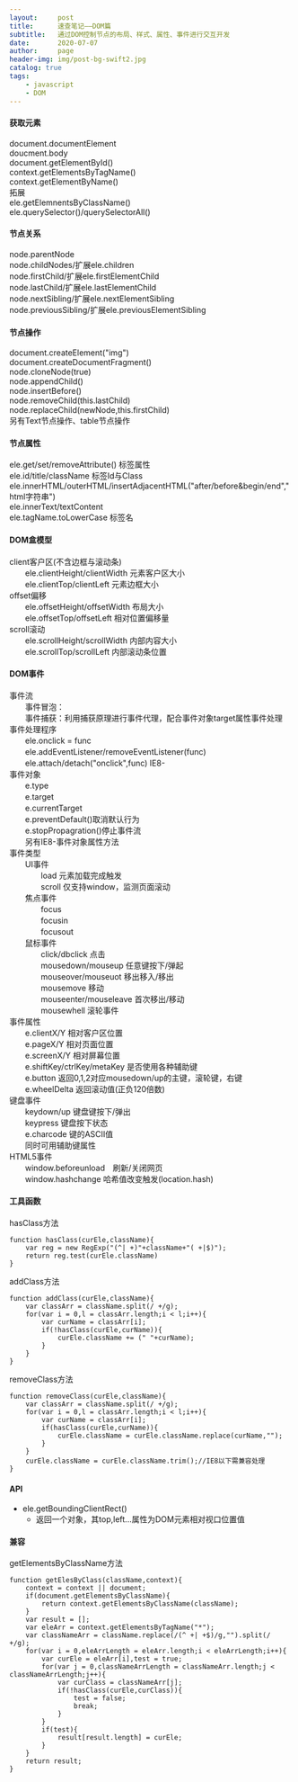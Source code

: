 ```yaml
---
layout:     post
title:      速查笔记——DOM篇
subtitle:   通过DOM控制节点的布局、样式、属性、事件进行交互开发
date:       2020-07-07
author:     page
header-img: img/post-bg-swift2.jpg
catalog: true
tags:
    - javascript
    - DOM
---
```


#### 获取元素
document.documentElement  
doucment.body  
document.getElementById()  
context.getElementsByTagName()  
context.getElementByName()  
拓展  
ele.getElemnentsByClassName()  
ele.querySelector()/querySelectorAll()  

#### 节点关系
node.parentNode  
node.childNodes/扩展ele.children  
node.firstChild/扩展ele.firstElementChild  
node.lastChild/扩展ele.lastElementChild   
node.nextSibling/扩展ele.nextElementSibling  
node.previousSibling/扩展ele.previousElementSibling   

#### 节点操作
document.createElement("img")  
document.createDocumentFragment()  
node.cloneNode(true)  
node.appendChild()  
node.insertBefore()  
node.removeChild(this.lastChild)  
node.replaceChild(newNode,this.firstChild)  
另有Text节点操作、table节点操作  

#### 节点属性
ele.get/set/removeAttribute() 标签属性  
ele.id/title/className 标签Id与Class  
ele.innerHTML/outerHTML/insertAdjacentHTML("after/before&begin/end","html字符串")  
ele.innerText/textContent  
ele.tagName.toLowerCase 标签名  

#### DOM盒模型
client客户区(不含边框与滚动条)  
　　ele.clientHeight/clientWidth 元素客户区大小  
　　ele.clientTop/clientLeft 元素边框大小  
offset偏移  
　　ele.offsetHeight/offsetWidth 布局大小  
　　ele.offsetTop/offsetLeft 相对位置偏移量  
scroll滚动  
　　ele.scrollHeight/scrollWidth 内部内容大小  
　　ele.scrollTop/scrollLeft 内部滚动条位置  

#### DOM事件
事件流  
　　事件冒泡：  
　　事件捕获：利用捕获原理进行事件代理，配合事件对象target属性事件处理  
事件处理程序  
　　ele.onclick = func  
　　ele.addEventListener/removeEventListener(func)  
　　ele.attach/detach("onclick",func) IE8-  
事件对象  
　　e.type  
　　e.target  
　　e.currentTarget  
　　e.preventDefault()取消默认行为  
　　e.stopPropagration()停止事件流  
　　另有IE8-事件对象属性方法  
事件类型  
　　UI事件  
　　　　load  元素加载完成触发  
　　　　scroll 仅支持window，监测页面滚动  
　　焦点事件  
　　　　focus  
　　　　focusin  
　　　　focusout  
　　鼠标事件  
　　　　click/dbclick 点击  
　　　　mousedown/mouseup 任意键按下/弹起  
　　　　mouseover/mouseuot 移出移入/移出  
　　　　mousemove 移动  
　　　　mouseenter/mouseleave  首次移出/移动  
　　　　mousewhell 滚轮事件  
事件属性  
　　e.clientX/Y 相对客户区位置  
　　e.pageX/Y  相对页面位置  
　　e.screenX/Y 相对屏幕位置  
　　e.shiftKey/ctrlKey/metaKey 是否使用各种辅助键  
　　e.button 返回0,1,2对应mousedown/up的主键，滚轮键，右键  
　　e.wheelDelta 返回滚动值(正负120倍数)  
键盘事件  
　　keydown/up 键盘键按下/弹出  
　　keypress  键盘按下状态  
　　e.charcode 键的ASCII值  
　　同时可用辅助键属性  
HTML5事件  
　　window.beforeunload　刷新/关闭网页  
　　window.hashchange 哈希值改变触发(location.hash)  





#### 工具函数
hasClass方法
```
function hasClass(curEle,className){
    var reg = new RegExp("(^| +)"+className+"( +|$)");
    return reg.test(curEle.className)
}
```
addClass方法
```
function addClass(curEle,className){
    var classArr = className.split(/ +/g);
    for(var i = 0,l = classArr.length;i < l;i++){
        var curName = classArr[i];
        if(!hasClass(curEle,curName)){
            curEle.className += (" "+curName); 
        }     
    }
}
```
removeClass方法
```
function removeClass(curEle,className){
    var classArr = className.split(/ +/g);
    for(var i = 0,l = classArr.length;i < l;i++){
        var curName = classArr[i];
        if(hasClass(curEle,curName)){
            curEle.className = curEle.className.replace(curName,"");
        }     
    }
    curEle.className = curEle.className.trim();//IE8以下需兼容处理
}
```

#### API
- ele.getBoundingClientRect()
    + 返回一个对象，其top,left...属性为DOM元素相对视口位置值

#### 兼容
getElementsByClassName方法
```
function getElesByClass(className,context){
    context = context || document;
    if(document.getElementsByClassName){
        return context.getElementsByClassName(className);
    }
    var result = [];
    var eleArr = context.getElementsByTagName("*");
    var classNameArr = className.replace(/(^ +| +$)/g,"").split(/ +/g);
    for(var i = 0,eleArrLength = eleArr.length;i < eleArrLength;i++){
        var curEle = eleArr[i],test = true;
        for(var j = 0,classNameArrLength = classNameArr.length;j < classNameArrLength;j++){
            var curClass = classNameArr[j];
            if(!hasClass(curEle,curClass)){
                test = false;
                break;
            }
        }
        if(test){
            result[result.length] = curEle;
        }
    }
    return result;
} 
```


